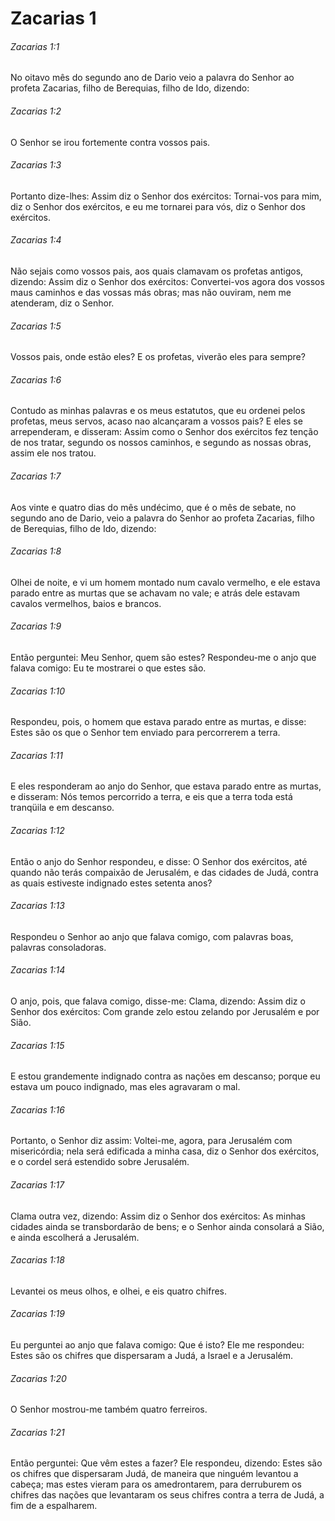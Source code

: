 # Zacarias 1

###### Zacarias 1:1

No oitavo mês do segundo ano de Dario veio a palavra do Senhor ao profeta Zacarias, filho de Berequias, filho de Ido, dizendo:

###### Zacarias 1:2

O Senhor se irou fortemente contra vossos pais.

###### Zacarias 1:3

Portanto dize-lhes: Assim diz o Senhor dos exércitos: Tornai-vos para mim, diz o Senhor dos exércitos, e eu me tornarei para vós, diz o Senhor dos exércitos.

###### Zacarias 1:4

Não sejais como vossos pais, aos quais clamavam os profetas antigos, dizendo: Assim diz o Senhor dos exércitos: Convertei-vos agora dos vossos maus caminhos e das vossas más obras; mas não ouviram, nem me atenderam, diz o Senhor.

###### Zacarias 1:5

Vossos pais, onde estão eles? E os profetas, viverão eles para sempre?

###### Zacarias 1:6

Contudo as minhas palavras e os meus estatutos, que eu ordenei pelos profetas, meus servos, acaso nao alcançaram a vossos pais? E eles se arrependeram, e disseram: Assim como o Senhor dos exércitos fez tenção de nos tratar, segundo os nossos caminhos, e segundo as nossas obras, assim ele nos tratou.

###### Zacarias 1:7

Aos vinte e quatro dias do mês undécimo, que é o mês de sebate, no segundo ano de Dario, veio a palavra do Senhor ao profeta Zacarias, filho de Berequias, filho de Ido, dizendo:

###### Zacarias 1:8

Olhei de noite, e vi um homem montado num cavalo vermelho, e ele estava parado entre as murtas que se achavam no vale; e atrás dele estavam cavalos vermelhos, baios e brancos.

###### Zacarias 1:9

Então perguntei: Meu Senhor, quem são estes? Respondeu-me o anjo que falava comigo: Eu te mostrarei o que estes são.

###### Zacarias 1:10

Respondeu, pois, o homem que estava parado entre as murtas, e disse: Estes são os que o Senhor tem enviado para percorrerem a terra.

###### Zacarias 1:11

E eles responderam ao anjo do Senhor, que estava parado entre as murtas, e disseram: Nós temos percorrido a terra, e eis que a terra toda está tranqüila e em descanso.

###### Zacarias 1:12

Então o anjo do Senhor respondeu, e disse: O Senhor dos exércitos, até quando não terás compaixão de Jerusalém, e das cidades de Judá, contra as quais estiveste indignado estes setenta anos?

###### Zacarias 1:13

Respondeu o Senhor ao anjo que falava comigo, com palavras boas, palavras consoladoras.

###### Zacarias 1:14

O anjo, pois, que falava comigo, disse-me: Clama, dizendo: Assim diz o Senhor dos exércitos: Com grande zelo estou zelando por Jerusalém e por Sião.

###### Zacarias 1:15

E estou grandemente indignado contra as nações em descanso; porque eu estava um pouco indignado, mas eles agravaram o mal.

###### Zacarias 1:16

Portanto, o Senhor diz assim: Voltei-me, agora, para Jerusalém com misericórdia; nela será edificada a minha casa, diz o Senhor dos exércitos, e o cordel será estendido sobre Jerusalém.

###### Zacarias 1:17

Clama outra vez, dizendo: Assim diz o Senhor dos exércitos: As minhas cidades ainda se transbordarão de bens; e o Senhor ainda consolará a Sião, e ainda escolherá a Jerusalém.

###### Zacarias 1:18

Levantei os meus olhos, e olhei, e eis quatro chifres.

###### Zacarias 1:19

Eu perguntei ao anjo que falava comigo: Que é isto? Ele me respondeu: Estes são os chifres que dispersaram a Judá, a Israel e a Jerusalém.

###### Zacarias 1:20

O Senhor mostrou-me também quatro ferreiros.

###### Zacarias 1:21

Então perguntei: Que vêm estes a fazer? Ele respondeu, dizendo: Estes são os chifres que dispersaram Judá, de maneira que ninguém levantou a cabeça; mas estes vieram para os amedrontarem, para derruburem os chifres das nações que levantaram os seus chifres contra a terra de Judá, a fim de a espalharem.

